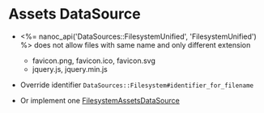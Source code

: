 Assets DataSource
=================

- <%= nanoc_api('DataSources::FilesystemUnified', 'FilesystemUnified') %> does
  not allow files with same name and only different extension
  - favicon.png, favicon.ico, favicon.svg
  - jquery.js, jquery.min.js

- Override identifier `DataSources::Filesystem#identifier_for_filename`
- Or implement one [FilesystemAssetsDataSource](https://github.com/doitian/iany.me/blob/31912fa8e48b08def1bcd28de2953247afe4c2d3/lib/filesystem_assets_data_source.rb)
